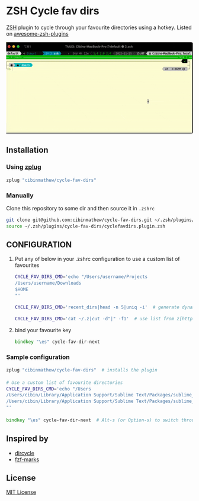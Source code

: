 # ZSH Cycle fav dirs
[ZSH](https://www.zsh.org/) plugin to cycle through your favourite directories using a hotkey. Listed on [awesome-zsh-plugins](https://github.com/unixorn/awesome-zsh-plugins#plugins) 


![screenshot](https://github.com/cibinmathew/cycle-fav-dirs/blob/main/images/cycle-fav-dirs-demo.gif?raw=true)

## Installation

### Using [zplug](https://github.com/zplug/zplug)

```zsh
zplug "cibinmathew/cycle-fav-dirs"
```

### Manually
Clone this repository to some dir and then source it in `.zshrc`

```bash
git clone git@github.com:cibinmathew/cycle-fav-dirs.git ~/.zsh/plugins/cycle-fav-dirs
source ~/.zsh/plugins/cycle-fav-dirs/cyclefavdirs.plugin.zsh
```

## CONFIGURATION

1. Put any of below in your .zshrc configuration to use a custom list of favourites

    ```zsh
    CYCLE_FAV_DIRS_CMD='echo "/Users/username/Projects
    /Users/username/Downloads
    $HOME
    "'
    ```
        
     ```zsh
    CYCLE_FAV_DIRS_CMD='recent_dirs|head -n 5|uniq -i'  # generate dynamically using own scripts
    ```
    ```zsh
    CYCLE_FAV_DIRS_CMD='cat ~/.z|cut -d"|" -f1'  # use list from z[https://github.com/rupa/z]
    ```

2. bind your favourite key 
    ```zsh
    bindkey "\es" cycle-fav-dir-next
    ```
### Sample configuration

```zsh
zplug "cibinmathew/cycle-fav-dirs"  # installs the plugin

# Use a custom list of favourite directories
CYCLE_FAV_DIRS_CMD='echo "/Users
/Users/cibin/Library/Application Support/Sublime Text/Packages/sublime_quickfix_list/images
/Users/cibin/Library/Application Support/Sublime Text/Packages/sublime_quickfix_list/tests
"'

bindkey "\es" cycle-fav-dir-next  # Alt-s (or Option-s) to switch through the fav dirs

```


## Inspired by
+ [dircycle](https://github.com/ohmyzsh/ohmyzsh/blob/master/plugins/dircycle/dircycle.plugin.zsh)
+ [fzf-marks](https://github.com/urbainvaes/fzf-marks)



## License

[MIT License](LICENSE)
